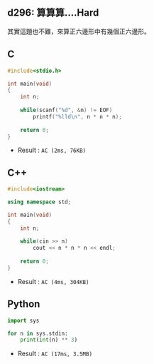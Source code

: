 ## d296: 算算算....Hard
其實這題也不難，來算正六邊形中有幾個正六邊形。

## C
```C
#include<stdio.h>

int main(void)
{
	int n;
	
	while(scanf("%d", &n) != EOF)
		printf("%lld\n", n * n * n);
	
	return 0;
}
```
 * Result : `AC (2ms, 76KB)`

## C++
```C++
#include<iostream>

using namespace std;

int main(void)
{
	int n;
	
	while(cin >> n)
		cout << n * n * n << endl;
	
	return 0;
}
```
 * Result : `AC (4ms, 304KB)`

## Python
```python
import sys

for n in sys.stdin:
    print(int(n) ** 3)
```
 * Result : `AC (17ms, 3.5MB)`
